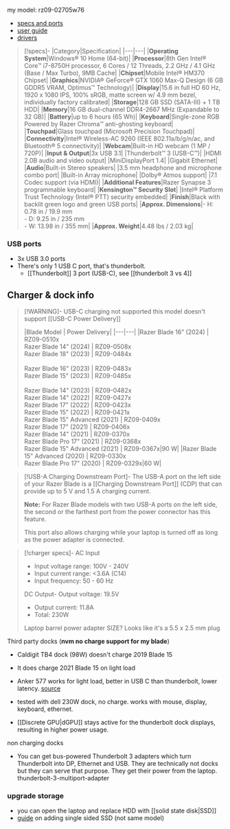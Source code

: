 my model: rz09-02705w76 
- [specs and ports](https://mysupport.razer.com/app/answers/detail/a_id/3640/~/razer-blade-15%E2%80%9D-base-%282018%29-%7C-rz09-02705-support-%26-faqs)
- [user guide](https://dl.razerzone.com/master-guides/RazerSynapse3/Blade-00000571-en.pdf)
- [drivers](https://drivers.razersupport.com//index.php?_m=downloads&_a=view&parentcategoryid=862&pcid=832&nav=0,350,832)

> [!specs]-
>|Category|Specification|
|---|---|
|**Operating System**|Windows® 10 Home (64-bit)|
|**Processor**|8th Gen Intel® Core™ i7-8750H processor, 6 Cores / 12 Threads, 2.2 GHz / 4.1 GHz (Base / Max Turbo), 9MB Cache|
|**Chipset**|Mobile Intel® HM370 Chipset|
|**Graphics**|NVIDIA® GeForce® GTX 1060 Max-Q Design (6 GB GDDR5 VRAM, Optimus™ Technology)|
|**Display**|15.6 in full HD 60 Hz, 1920 x 1080 IPS, 100% sRGB, matte screen w/ 4.9 mm bezel, individually factory calibrated|
|**Storage**|128 GB SSD (SATA-III) + 1 TB HDD|
|**Memory**|16 GB dual-channel DDR4-2667 MHz (Expandable to 32 GB)|
|**Battery**|up to 6 hours (65 Wh)|
|**Keyboard**|Single-zone RGB Powered by Razer Chroma™ anti-ghosting keyboard|
|**Touchpad**|Glass touchpad (Microsoft Precision Touchpad)|
|**Connectivity**|Intel® Wireless-AC 9260 (IEEE 802.11a/b/g/n/ac, and Bluetooth® 5 connectivity)|
|**Webcam**|Built-in HD webcam (1 MP / 720P)|
|**Input & Output**|3x USB 3.1|
|Thunderbolt™ 3 (USB-C™)|
|HDMI 2.0B audio and video output|
|MiniDisplayPort 1.4|
|Gigabit Ethernet|
|**Audio**|Built-in Stereo speakers|
|3.5 mm headphone and microphone combo port|
|Built-in Array microphone|
|Dolby® Atmos support|
|7.1 Codec support (via HDMI)|
|**Additional Features**|Razer Synapse 3 programmable keyboard|
|**Kensington™ Security Slot**|
|Intel® Platform Trust Technology (Intel® PTT) security embedded|
|**Finish**|Black with backlit green logo and green USB ports|
|**Approx. Dimensions**|- H: 0.78 in / 19.9 mm<br>- D: 9.25 in / 235 mm<br>- W: 13.98 in / 355 mm|
|**Approx. Weight**|4.48 lbs / 2.03 kg|

### USB ports
- 3x USB 3.0 ports
- There's only 1 USB C port, that's thunderbolt.
	- [[Thunderbolt]] 3 port (USB-C), see [[thunderbolt 3 vs 4]]
## Charger & dock info

> [!WARNING]- USB-C charging not supported
>  this model doesn't support [[USB-C Power Delivery]]
>  
> |Blade Model | Power Delivery|
|---|---|
|Razer Blade 16” (2024) \| RZ09-0510x  <br>Razer Blade 14” (2024) \| RZ09-0508x  <br>Razer Blade 18" (2023) \| RZ09-0484x<br><br>Razer Blade 16" (2023) \| RZ09-0483x  <br>Razer Blade 15" (2023) \| RZ09-0485x<br><br>Razer Blade 14" (2023) \| RZ09-0482x  <br>Razer Blade 14" (2022) \| RZ09-0427x  <br>Razer Blade 17" (2022) \| RZ09-0423x  <br>Razer Blade 15" (2022) \| RZ09-0421x  <br>Razer Blade 15" Advanced (2021) \| RZ09-0409x  <br>Razer Blade 17" (2021) \| RZ09-0406x  <br>Razer Blade 14" (2021) \| RZ09-0370x  <br>Razer Blade Pro 17" (2021) \| RZ09-0368x  <br>Razer Blade 15" Advanced (2021) \| RZ09-0367x|90 W|
|Razer Blade 15" Advanced (2020) \| RZ09-0330x  <br>Razer Blade Pro 17" (2020) \| RZ09-0329x|60 W|

> [!USB-A Charging Downstream Port]-
> The USB-A port on the left side of your Razer Blade is a [[Charging Downstream Port]] (CDP) that can provide up to 5 V and 1.5 A charging current.
> 
> **Note:** For Razer Blade models with two USB-A ports on the left side, the second or the farthest port from the power connector has this feature.
> 
> This port also allows charging while your laptop is turned off as long as the power adapter is connected.

> [!charger specs]-
> AC Input
> - Input voltage range: 100V - 240V
> - Input current range: <3.6A (C14)
> - Input frequency: 50 - 60 Hz
>   
> DC Output- Output voltage: 19.5V
> - Output current: 11.8A
> - Total: 230W
> 
> Laptop barrel power adapter
> SIZE? Looks like it's a 5.5 x 2.5 mm plug

Third party docks (**nvm no charge support for my blade**)
- Caldigit TB4 dock (98W) doesn't charge 2019 Blade 15
- It does charge 2021 Blade 15 on light load
- Anker 577 works for light load, better in USB C than thunderbolt, lower latency. [source](https://www.reddit.com/r/razer/comments/111ocvs/comment/j8sxfc9/?utm_source=share&utm_medium=web2x&context=3)
- tested with dell 230W dock, no charge. works with mouse, display, keyboard, ethernet.

- [[Discrete GPU|dGPU]] stays active for the thunderbolt dock displays, resulting in higher power usage.

non charging docks
- You can get bus-powered Thunderbolt 3 adapters which turn Thunderbolt into DP, Ethernet and USB. They are technically not docks but they can serve that purpose. They get their power from the laptop.
  thunderbolt-3-multiport-adapter

### upgrade storage
- you can open the laptop and replace HDD with [[solid state disk|SSD]]
- [guide](https://www.reddit.com/r/razer/comments/pdq42x/stepbystep_how_to_add_2nd_ssd_drive_to_2021_razer/) on adding single sided SSD (not same model)